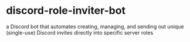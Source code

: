 # discord-role-inviter-bot
a Discord bot that automates creating, managing, and sending out unique (single-use) Discord invites directly into specific server roles
